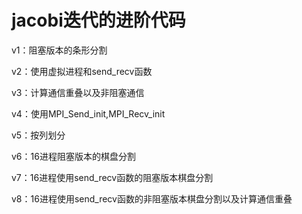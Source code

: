 # jacobi迭代的进阶代码
v1：阻塞版本的条形分割

v2：使用虚拟进程和send_recv函数

v3：计算通信重叠以及非阻塞通信

v4：使用MPI_Send_init,MPI_Recv_init

v5：按列划分

v6：16进程阻塞版本的棋盘分割

v7：16进程使用send_recv函数的阻塞版本棋盘分割

v8：16进程使用send_recv函数的非阻塞版本棋盘分割以及计算通信重叠



